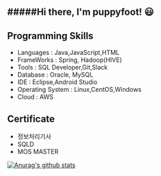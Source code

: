 
#####Hi there, I'm puppyfoot! :smiley:
---
 
## Programming Skills
- Languages : Java,JavaScript,HTML
- FrameWorks : Spring, Hadoop(HIVE)
- Tools : SQL Developer,Git,Slack
- Database : Oracle, MySQL
- IDE : Eclipse,Android Studio
- Operating System : Linux,CentOS,Windows
- Cloud : AWS
 
  
  
## Certificate
- 정보처리기사
- SQLD
- MOS MASTER

[![Anurag's github stats](https://github-readme-stats.vercel.app/api?username=puppyfoot)](https://github.com/anuraghazra/github-readme-stats)

<!--
**puppyfoot/puppyfoot** is a ✨ _special_ ✨ repository because its `README.md` (this file) appears on your GitHub profile.

Here are some ideas to get you started:

- 🔭 I’m currently working on ...
- 🌱 I’m currently learning ...
- 👯 I’m looking to collaborate on ...
- 🤔 I’m looking for help with ...
- 💬 Ask me about ...
- 📫 How to reach me: ...
- 😄 Pronouns: ...
- ⚡ Fun fact: ...
-->
